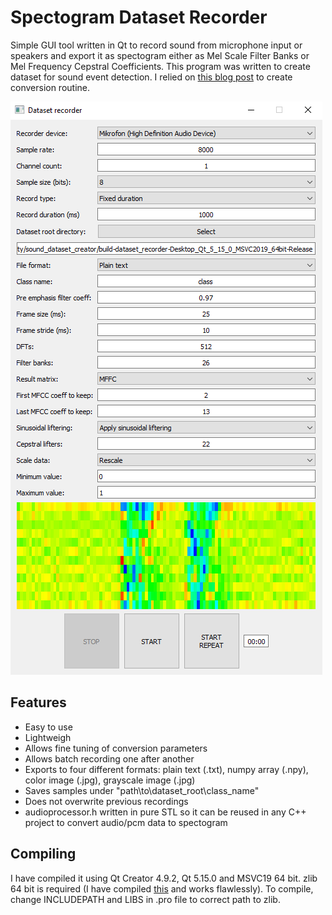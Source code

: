 # Spectogram Dataset Recorder
Simple GUI tool written in Qt to record sound from microphone input or speakers and export it as spectogram either as Mel Scale Filter Banks or Mel Frequency Cepstral Coefficients. This program was written to create dataset for sound event detection. I relied on [this blog post](https://haythamfayek.com/2016/04/21/speech-processing-for-machine-learning.html) to create conversion routine.

![alt text](https://github.com/Tai-Min/Spectogram-Dataset-Recorder/blob/master/recorder.jpg "Recorder image")

## Features
* Easy to use
* Lightweigh
* Allows fine tuning of conversion parameters
* Allows batch recording one after another
* Exports to four different formats: plain text (.txt), numpy array (.npy), color image (.jpg), grayscale image (.jpg)
* Saves samples under "path\to\dataset_root\class_name"
* Does not overwrite previous recordings
* audioprocessor.h written in pure STL so it can be reused in any C++ project to convert audio/pcm data to spectogram

## Compiling
I have compiled it using Qt Creator 4.9.2, Qt 5.15.0 and MSVC19 64 bit. zlib 64 bit is required (I have compiled [this](https://github.com/kiyolee/zlib-win-build) and works flawlessly). To compile, change INCLUDEPATH and LIBS in .pro file to correct path to zlib. 
